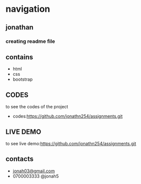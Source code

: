 # navigation
## jonathan
### creating readme file

## contains
* html
* css
* bootstrap
## CODES
to see the codes of the project
* codes:https://github.com/jonathn254/assignments.git
## LIVE DEMO
to see live demo:https://github.com/jonathn254/assignments.git
## contacts
* jonah03@gmail.com
* 0700003333
@jonah5
